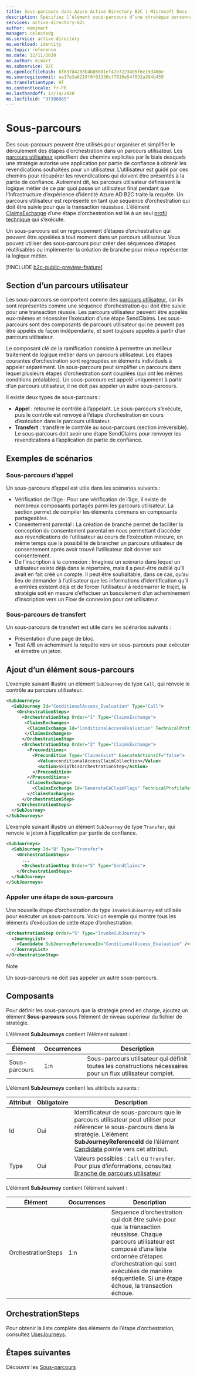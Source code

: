 ```yaml
---
title: Sous-parcours dans Azure Active Directory B2C | Microsoft Docs
description: Spécifiez l’élément sous-parcours d’une stratégie personnalisée dans Azure Active Directory B2C.
services: active-directory-b2c
author: msmimart
manager: celestedg
ms.service: active-directory
ms.workload: identity
ms.topic: reference
ms.date: 12/11/2020
ms.author: mimart
ms.subservice: B2C
ms.openlocfilehash: 8f037d4283b4b05081ef47e7223495f6e19d460e
ms.sourcegitcommit: ea17e3a6219f0f01330cf7610e54f033a394b459
ms.translationtype: HT
ms.contentlocale: fr-FR
ms.lasthandoff: 12/14/2020
ms.locfileid: "97386865"
---
```

# <a name="sub-journeys"></a>Sous-parcours

Des sous-parcours peuvent être utilisés pour organiser et simplifier le déroulement des étapes d’orchestration dans un parcours utilisateur. Les [parcours utilisateur](userjourneys.md) spécifient des chemins explicites par le biais desquels une stratégie autorise une application par partie de confiance à obtenir les revendications souhaitées pour un utilisateur. L’utilisateur est guidé par ces chemins pour récupérer les revendications qui doivent être présentés à la partie de confiance. Autrement dit, les parcours utilisateur définissent la logique métier de ce par quoi passe un utilisateur final pendant que l’Infrastructure d’expérience d’identité Azure AD B2C traite la requête. Un parcours utilisateur est représenté en tant que séquence d’orchestration qui doit être suivie pour que la transaction réussisse. L’élément [ClaimsExchange](userjourneys.md#claimsexchanges) d’une étape d’orchestration est lié à un seul [profil technique](technicalprofiles.md) qui s’exécute.

Un sous-parcours est un regroupement d’étapes d’orchestration qui peuvent être appelées à tout moment dans un parcours utilisateur. Vous pouvez utiliser des sous-parcours pour créer des séquences d’étapes réutilisables ou implémenter la création de branche pour mieux représenter la logique métier.

[!INCLUDE [b2c-public-preview-feature](../../includes/active-directory-b2c-public-preview.md)]

## <a name="user-journey-branching"></a>Section d’un parcours utilisateur

Les sous-parcours se comportent comme des [parcours utilisateur](userjourneys.md), car ils sont représentés comme une séquence d’orchestration qui doit être suivie pour une transaction réussie. Les parcours utilisateur peuvent être appelés eux-mêmes et nécessiter l’exécution d’une étape SendClaims. Les sous-parcours sont des composants de parcours utilisateur qui ne peuvent pas être appelés de façon indépendante, et sont toujours appelés à partir d’un parcours utilisateur.

Le composant clé de la ramification consiste à permettre un meilleur traitement de logique métier dans un parcours utilisateur. Les étapes courantes d’orchestration sont regroupées en éléments individuels à appeler séparément. Un sous-parcours peut simplifier un parcours dans lequel plusieurs étapes d’orchestration sont couplées (qui ont les mêmes conditions préalables). Un sous-parcours est appelé uniquement à partir d’un parcours utilisateur, il ne doit pas appeler un autre sous-parcours.

Il existe deux types de sous-parcours :

- **Appel** : retourne le contrôle à l’appelant. Le sous-parcours s’exécute, puis le contrôle est renvoyé à l’étape d’orchestration en cours d’exécution dans le parcours utilisateur.
- **Transfert** : transfère le contrôle au sous-parcours (section irréversible). Le sous-parcours doit avoir une étape SendClaims pour renvoyer les revendications à l’application de partie de confiance.

## <a name="example-scenarios"></a>Exemples de scénarios

### <a name="call-sub-journey"></a>Sous-parcours d’appel

Un sous-parcours d’appel est utile dans les scénarios suivants :

- Vérification de l’âge : Pour une vérification de l’âge, il existe de nombreux composants partagés parmi les parcours utilisateur. La section permet de compiler les éléments communs en composants partageables.  
- Consentement parental : La création de branche permet de faciliter la conception du consentement parental en nous permettant d’accéder aux revendications de l’utilisateur au cours de l’exécution mineure, en même temps que la possibilité de brancher un parcours utilisateur de consentement après avoir trouvé l’utilisateur doit donner son consentement. 
- De l’inscription à la connexion : Imaginez un scénario dans lequel un utilisateur existe déjà dans le répertoire, mais il a peut-être oublié qu’il avait en fait créé un compte. Il peut être souhaitable, dans ce cas, qu’au lieu de demander à l’utilisateur que les informations d’identification qu’il a entrées existent déjà et de forcer l’utilisateur à redémarrer le trajet, la stratégie soit en mesure d’effectuer un basculement d’un acheminement d’inscription vers un Flow de connexion pour cet utilisateur.  

### <a name="transfer-sub-journey"></a>Sous-parcours de transfert

Un sous-parcours de transfert est utile dans les scénarios suivants :

- Présentation d’une page de bloc.
- Test A/B en acheminant la requête vers un sous-parcours pour exécuter et émettre un jeton.

## <a name="adding-a-subjourneys-element"></a>Ajout d’un élément sous-parcours

L’exemple suivant illustre un élément `SubJourney` de type `Call`, qui renvoie le contrôle au parcours utilisateur.

```xml
<SubJourneys>
  <SubJourney Id="ConditionalAccess_Evaluation" Type="Call">
    <OrchestrationSteps>
      <OrchestrationStep Order="1" Type="ClaimsExchange">
       <ClaimsExchanges>
        <ClaimsExchange Id="ConditionalAccessEvaluation" TechnicalProfileReferenceId="ConditionalAccessEvaluation" />
       </ClaimsExchanges>
      </OrchestrationStep>
      <OrchestrationStep Order="2" Type="ClaimsExchange">
        <Preconditions>
          <Precondition Type="ClaimsExist" ExecuteActionsIf="false">
            <Value>conditionalAccessClaimCollection</Value>
            <Action>SkipThisOrchestrationStep</Action>
          </Precondition>
        </Preconditions>
        <ClaimsExchanges>
          <ClaimsExchange Id="GenerateCAClaimFlags" TechnicalProfileReferenceId="GenerateCAClaimFlags" />
        </ClaimsExchanges>
      </OrchestrationStep>
    </OrchestrationSteps>
  </SubJourney>
</SubJourneys>
```

L’exemple suivant illustre un élément `SubJourney` de type `Transfer`, qui renvoie le jeton à l’application par partie de confiance.

```xml
<SubJourneys>
  <SubJourney Id="B" Type="Transfer">
    <OrchestrationSteps>
      ...
      <OrchestrationStep Order="5" Type="SendClaims">
    </OrchestrationSteps>
  </SubJourney>
</SubJourneys>
```

### <a name="invoke-a-sub-journey-step"></a>Appeler une étape de sous-parcours

Une nouvelle étape d’orchestration de type `InvokeSubJourney` est utilisée pour exécuter un sous-parcours. Voici un exemple qui montre tous les éléments d’exécution de cette étape d’orchestration.

```xml
<OrchestrationStep Order="5" Type="InvokeSubJourney">
  <JourneyList>
    <Candidate SubJourneyReferenceId="ConditionalAccess_Evaluation" />
  </JourneyList>
</OrchestrationStep>
```

> [!NOTE]
> Un sous-parcours ne doit pas appeler un autre sous-parcours.

## <a name="components"></a>Composants

Pour définir les sous-parcours que la stratégie prend en charge, ajoutez un élément **Sous-parcours** sous l’élément de niveau supérieur du fichier de stratégie.

L’élément **SubJourneys** contient l’élément suivant :

| Élément | Occurrences | Description |
| ------- | ----------- | ----------- |
| Sous-parcours | 1:n | Sous-parcours utilisateur qui définit toutes les constructions nécessaires pour un flux utilisateur complet. |

L’élément **SubJourneys** contient les attributs suivants :

| Attribut | Obligatoire | Description |
| --------- | -------- | ----------- |
| Id | Oui | Identificateur de sous-parcours que le parcours utilisateur peut utiliser pour référencer le sous-parcours dans la stratégie. L’élément **SubJourneyReferenceId** de l’élément [Candidate](userjourneys.md#journeylist) pointe vers cet attribut. |
| Type | Oui | Valeurs possibles : `Call` ou `Transfer`. Pour plus d’informations, consultez [Branche de parcours utilisateur](#user-journey-branching)|

L’élément **SubJourney** contient l’élément suivant :

| Élément | Occurrences | Description |
| ------- | ----------- | ----------- |
| OrchestrationSteps | 1:n | Séquence d’orchestration qui doit être suivie pour que la transaction réussisse. Chaque parcours utilisateur est composé d’une liste ordonnée d’étapes d’orchestration qui sont exécutées de manière séquentielle. Si une étape échoue, la transaction échoue. |

## <a name="orchestrationsteps"></a>OrchestrationSteps

Pour obtenir la liste complète des éléments de l’étape d’orchestration, consultez [UserJourneys](userjourneys.md).

## <a name="next-steps"></a>Étapes suivantes

Découvrir les [Sous-parcours](userjourneys.md)